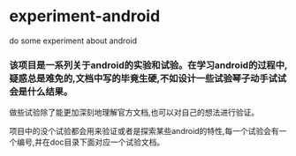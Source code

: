 # experiment-android
do some experiment about android


### 该项目是一系列关于android的实验和试验。在学习android的过程中,疑惑总是难免的,文档中写的毕竟生硬,不如设计一些试验琴子动手试试会是什么结果。
做些试验除了能更加深刻地理解官方文档,也可以对自己的想法进行验证。


项目中的没个试验都会用来验证或者是探索某些android的特性,每一个试验会有一个编号,并在doc目录下面对应一个试验文档。

